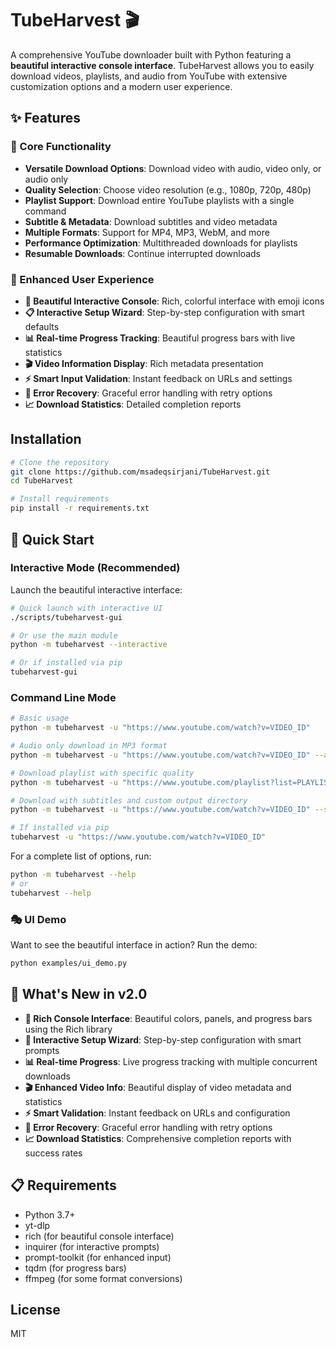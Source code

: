 # TubeHarvest 🎬

A comprehensive YouTube downloader built with Python featuring a **beautiful interactive console interface**. TubeHarvest allows you to easily download videos, playlists, and audio from YouTube with extensive customization options and a modern user experience.

## ✨ Features

### 🎯 Core Functionality
- **Versatile Download Options**: Download video with audio, video only, or audio only
- **Quality Selection**: Choose video resolution (e.g., 1080p, 720p, 480p)
- **Playlist Support**: Download entire YouTube playlists with a single command
- **Subtitle & Metadata**: Download subtitles and video metadata
- **Multiple Formats**: Support for MP4, MP3, WebM, and more
- **Performance Optimization**: Multithreaded downloads for playlists
- **Resumable Downloads**: Continue interrupted downloads

### 🎨 Enhanced User Experience
- **🌟 Beautiful Interactive Console**: Rich, colorful interface with emoji icons
- **📋 Interactive Setup Wizard**: Step-by-step configuration with smart defaults
- **📊 Real-time Progress Tracking**: Beautiful progress bars with live statistics
- **🎬 Video Information Display**: Rich metadata presentation
- **⚡ Smart Input Validation**: Instant feedback on URLs and settings
- **🔄 Error Recovery**: Graceful error handling with retry options
- **📈 Download Statistics**: Detailed completion reports

## Installation

```bash
# Clone the repository
git clone https://github.com/msadeqsirjani/TubeHarvest.git
cd TubeHarvest

# Install requirements
pip install -r requirements.txt
```

## 🚀 Quick Start

### Interactive Mode (Recommended)
Launch the beautiful interactive interface:
```bash
# Quick launch with interactive UI
./scripts/tubeharvest-gui

# Or use the main module
python -m tubeharvest --interactive

# Or if installed via pip
tubeharvest-gui
```

### Command Line Mode
```bash
# Basic usage
python -m tubeharvest -u "https://www.youtube.com/watch?v=VIDEO_ID"

# Audio only download in MP3 format
python -m tubeharvest -u "https://www.youtube.com/watch?v=VIDEO_ID" --audio-only --format mp3

# Download playlist with specific quality
python -m tubeharvest -u "https://www.youtube.com/playlist?list=PLAYLIST_ID" --quality 720

# Download with subtitles and custom output directory
python -m tubeharvest -u "https://www.youtube.com/watch?v=VIDEO_ID" --subtitles --output-dir "~/Videos"

# If installed via pip
tubeharvest -u "https://www.youtube.com/watch?v=VIDEO_ID"
```

For a complete list of options, run:
```bash
python -m tubeharvest --help
# or
tubeharvest --help
```

### 🎭 UI Demo
Want to see the beautiful interface in action? Run the demo:
```bash
python examples/ui_demo.py
```

## 🎨 What's New in v2.0

- **🌈 Rich Console Interface**: Beautiful colors, panels, and progress bars using the Rich library
- **🤖 Interactive Setup Wizard**: Step-by-step configuration with smart prompts
- **📊 Real-time Progress**: Live progress tracking with multiple concurrent downloads
- **🎬 Enhanced Video Info**: Beautiful display of video metadata and statistics
- **⚡ Smart Validation**: Instant feedback on URLs and configuration
- **🔄 Error Recovery**: Graceful error handling with retry options
- **📈 Download Statistics**: Comprehensive completion reports with success rates

## 📋 Requirements

- Python 3.7+
- yt-dlp
- rich (for beautiful console interface)
- inquirer (for interactive prompts)
- prompt-toolkit (for enhanced input)
- tqdm (for progress bars)
- ffmpeg (for some format conversions)

## License

MIT 